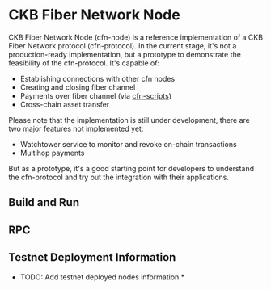 # CKB Fiber Network Node

CKB Fiber Network Node (cfn-node) is a reference implementation of a CKB Fiber Network protocol (cfn-protocol). In the current stage, it's not a production-ready implementation, but a prototype to demonstrate the feasibility of the cfn-protocol. It's capable of:

* Establishing connections with other cfn nodes
* Creating and closing fiber channel
* Payments over fiber channel (via [cfn-scripts])
* Cross-chain asset transfer

Please note that the implementation is still under development, there are two major features not implemented yet:

* Watchtower service to monitor and revoke on-chain transactions
* Multihop payments

But as a prototype, it's a good starting point for developers to understand the cfn-protocol and try out the integration with their applications.

## Build and Run

## RPC

## Testnet Deployment Information

* TODO: Add testnet deployed nodes information *

[cfn-scripts]: https://github.com/nervosnetwork/cfn-scripts
